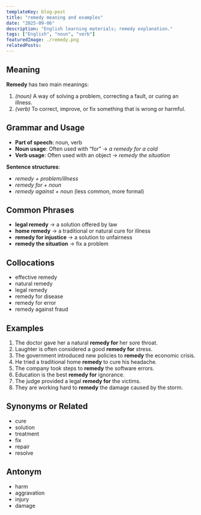 ```yaml
---
templateKey: blog-post
title: "remedy meaning and examples"
date: "2025-09-06"
description: "English learning materials; remedy explanation."
tags: ["English", "noun", "verb"]
featuredImage: ./remedy.png
relatedPosts:
---
```


## Meaning

**Remedy** has two main meanings:

1. _(noun)_ A way of solving a problem, correcting a fault, or curing an illness.
2. _(verb)_ To correct, improve, or fix something that is wrong or harmful.

## Grammar and Usage

- **Part of speech**: noun, verb
- **Noun usage**: Often used with “for” → _a remedy for a cold_
- **Verb usage**: Often used with an object → _remedy the situation_

**Sentence structures**:

- _remedy + problem/illness_
- _remedy for + noun_
- _remedy against + noun_ (less common, more formal)

## Common Phrases

- **legal remedy** → a solution offered by law
- **home remedy** → a traditional or natural cure for illness
- **remedy for injustice** → a solution to unfairness
- **remedy the situation** → fix a problem

## Collocations

- effective remedy
- natural remedy
- legal remedy
- remedy for disease
- remedy for error
- remedy against fraud

## Examples

1. The doctor gave her a natural **remedy for** her sore throat.
2. Laughter is often considered a good **remedy for** stress.
3. The government introduced new policies to **remedy** the economic crisis.
4. He tried a traditional home **remedy** to cure his headache.
5. The company took steps to **remedy** the software errors.
6. Education is the best **remedy for** ignorance.
7. The judge provided a legal **remedy for** the victims.
8. They are working hard to **remedy** the damage caused by the storm.

## Synonyms or Related

- cure
- solution
- treatment
- fix
- repair
- resolve

## Antonym

- harm
- aggravation
- injury
- damage
